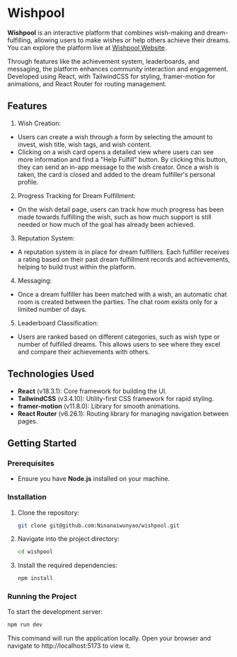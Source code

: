 # Wishpool

**Wishpool** is an interactive platform that combines wish-making and dream-fulfilling, allowing users to make wishes or help others achieve their dreams. You can explore the platform live at [Wishpool Website](https://appworks-school-wishpool.web.app/landingpage).

Through features like the achievement system, leaderboards, and messaging, the platform enhances community interaction and engagement. Developed using React, with TailwindCSS for styling, framer-motion for animations, and React Router for routing management.

## Features
1. Wish Creation:
- Users can create a wish through a form by selecting the amount to invest, wish title, wish tags, and wish content.
- Clicking on a wish card opens a detailed view where users can see more information and find a "Help Fulfill" button. By clicking this button, they can send an in-app message to the wish creator. Once a wish is taken, the card is closed and added to the dream fulfiller's personal profile.
2. Progress Tracking for Dream Fulfillment:

- On the wish detail page, users can track how much progress has been made towards fulfilling the wish, such as how much support is still needed or how much of the goal has already been achieved.
3. Reputation System:

- A reputation system is in place for dream fulfillers. Each fulfiller receives a rating based on their past dream fulfillment records and achievements, helping to build trust within the platform.
4. Messaging:

- Once a dream fulfiller has been matched with a wish, an automatic chat room is created between the parties. The chat room exists only for a limited number of days.
5. Leaderboard Classification:

- Users are ranked based on different categories, such as wish type or number of fulfilled dreams. This allows users to see where they excel and compare their achievements with others.
## Technologies Used
- **React** (v18.3.1): Core framework for building the UI.
- **TailwindCSS** (v3.4.10): Utility-first CSS framework for rapid styling.
- **framer-motion** (v11.8.0): Library for smooth animations.
- **React Router** (v6.26.1): Routing library for managing navigation between pages.

## Getting Started

### Prerequisites
- Ensure you have **Node.js** installed on your machine.

### Installation

1. Clone the repository:
   ```bash
   git clone git@github.com:Ninanaiwunyao/wishpool.git

2. Navigate into the project directory:
   ```bash
   cd wishpool
3. Install the required dependencies:
   ```bash
   npm install

### Running the Project
To start the development server:
   ```bash
   npm run dev
   ```
This command will run the application locally. Open your browser and navigate to http://localhost:5173 to view it.



